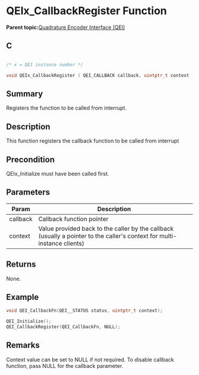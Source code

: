 # QEIx\_CallbackRegister Function

**Parent topic:**[Quadrature Encoder Interface \(QEI\)](GUID-62A23819-A256-4FB3-9682-BA733F4B45AA.md)

## C

```c

/* x = QEI instance number */

void QEIx_CallbackRegister ( QEI_CALLBACK callback, uintptr_t context )
```

## Summary

Registers the function to be called from interrupt.

## Description

This function registers the callback function to be called from interrupt

## Precondition

QEIx\_Initialize must have been called first.

## Parameters

|Param|Description|
|-----|-----------|
|callback|Callback function pointer|
|context|Value provided back to the caller by the callback \(usually a pointer to the caller's context for multi-instance clients\)|

## Returns

None.

## Example

```c
void QEI_CallbackFn(QEI__STATUS status, uintptr_t context);

QEI_Initialize();
QEI_CallbackRegister(QEI_CallbackFn, NULL);
```

## Remarks

Context value can be set to NULL if not required. To disable callback function, pass NULL for the callback parameter.

